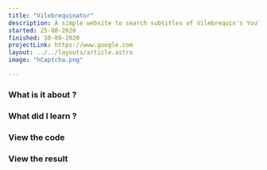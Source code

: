 ```yaml
---
title: "Vilebrequinator"
description: A simple website to search subtitles of Vilebrequin's YouTube channel
started: 25-08-2020
finished: 30-08-2020
projectLink: https://www.google.com
layout: ../../layouts/article.astro
image: "hCaptcha.png"

---
```


###  What is it about ?

### What did I learn ?

### View the code

### View the result
